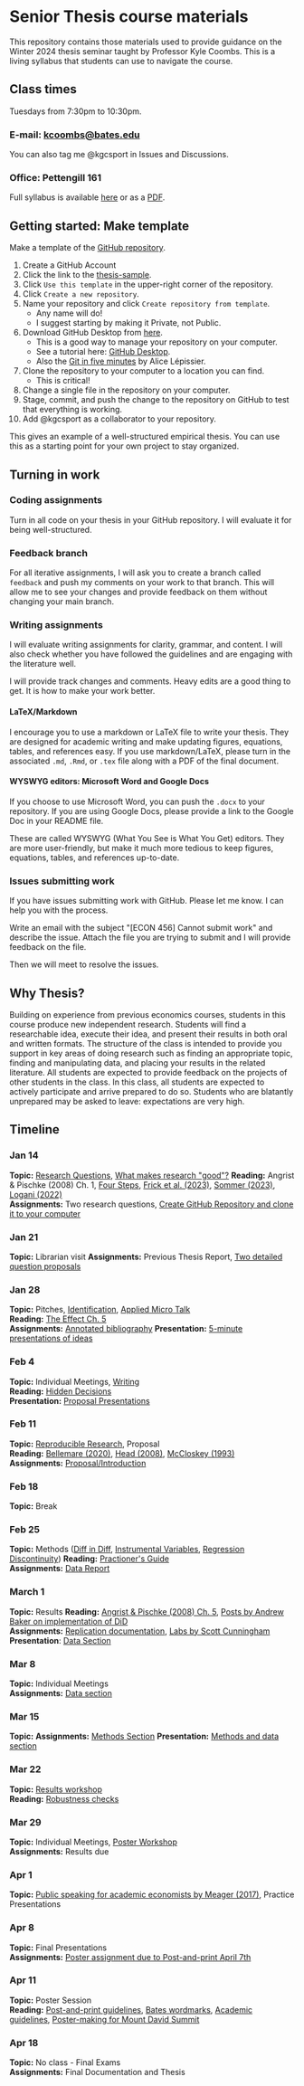 # Senior Thesis course materials

This repository contains those materials used to provide guidance on the Winter 2024 thesis seminar taught by Professor Kyle Coombs. This is a living syllabus that students can use to navigate the course. 

## Class times

Tuesdays from 7:30pm to 10:30pm.

### E-mail: kcoombs@bates.edu

You can also tag me @kgcsport in Issues and Discussions. 

### Office: Pettengill 161

Full syllabus is available [here](https://github.com/Bates-ECON456-Thesis-Seminar/thesis-course-materials/blob/main/syllabus.md) or as a [PDF](https://github.com/Bates-ECON456-Thesis-Seminar/thesis-course-materials/blob/main/syllabus.pdf).

## Getting started: Make template
Make a template of the [GitHub repository](https://github.com/Bates-ECON456-Thesis-Seminar/thesis-sample). 

1. Create a GitHub Account
2. Click the link to the [thesis-sample](https://github.com/Bates-ECON456-Thesis-Seminar/thesis-sample).
3. Click `Use this template` in the upper-right corner of the repository.
4. Click `Create a new repository`.
5. Name your repository and click `Create repository from template`.
    - Any name will do! 
    - I suggest starting by making it Private, not Public.
6. Download GitHub Desktop from [here](https://desktop.github.com/).
    - This is a good way to manage your repository on your computer.
    - See a tutorial here: [GitHub Desktop](https://docs.github.com/en/desktop/installing-and-configuring-github-desktop/installing-github-desktop).
    - Also the [Git in five minutes](https://alicelepissier.com/git-tutorial/slides.html) by Alice Lépissier.
7. Clone the repository to your computer to a location you can find.
    - This is critical! 
8. Change a single file in the repository on your computer.
9. Stage, commit, and push the change to the repository on GitHub to test that everything is working.
10. Add @kgcsport as a collaborator to your repository.

This gives an example of a well-structured empirical thesis. You can use this as a starting point for your own project to stay organized. 

## Turning in work

### Coding assignments

Turn in all code on your thesis in your GitHub repository. I will evaluate it for being well-structured. 

### Feedback branch

For all iterative assignments, I will ask you to create a branch called `feedback` and push my comments on your work to that branch. This will allow me to see your changes and provide feedback on them without changing your main branch. 

### Writing assignments

I will evaluate writing assignments for clarity, grammar, and content. I will also check whether you have followed the guidelines and are engaging with the literature well. 

I will provide track changes and comments. Heavy edits are a good thing to get. It is how to make your work better. 

#### LaTeX/Markdown

I encourage you to use a markdown or LaTeX file to write your thesis. They are designed for academic writing and make updating figures, equations, tables, and references easy. If you use markdown/LaTeX, please turn in the associated `.md`, `.Rmd`, or `.tex` file along with a PDF of the final document.

#### WYSWYG editors: Microsoft Word and Google Docs

If you choose to use Microsoft Word, you can push the `.docx` to your repository. If you are using Google Docs, please provide a link to the Google Doc in your README file. 

These are called WYSWYG (What You See is What You Get) editors. They are more user-friendly, but make it much more tedious to keep figures, equations, tables, and references up-to-date.

### Issues submitting work

If you have issues submitting work with GitHub. Please let me know. I can help you with the process.

Write an email with the subject "[ECON 456] Cannot submit work" and describe the issue. Attach the file you are trying to submit and I will provide feedback on the file. 

Then we will meet to resolve the issues. 

## Why Thesis?

Building on experience from previous economics courses, students in this course produce new
independent research. Students will find a researchable idea, execute their idea, and present their
results in both oral and written formats. The structure of the class is intended to provide you support
in key areas of doing research such as finding an appropriate topic, finding and manipulating data,
and placing your results in the related literature. All students are expected to provide feedback
on the projects of other students in the class. In this class, all students are expected to actively
participate and arrive prepared to do so. Students who are blatantly unprepared may be asked to
leave: expectations are very high.

## Timeline

### Jan 14
**Topic:** [Research Questions](https://raw.githack.com/Bates-ECON456-Thesis-Seminar/thesis-course-materials/main/lecture/01-getting-started/01-getting-started.html), [What makes research "good"?](https://raw.githack.com/Bates-ECON456-Thesis-Seminar/thesis-course-materials/main/lecture/01-getting-started/02-good-research.html)
**Reading:** Angrist & Pischke (2008) Ch. 1, [Four Steps](literature/Applied-Micro-Steps-Shapiro.pdf), [Frick et al. (2023)](literature/NetflixStreaming-DiD-EventStudy_2021.pdf), [Sommer (2023)](literature/Sommer_EduExpCPS-FE-2023.pdf), [Logani (2022)](literature/Logani-Final-Thesis-Updated.pdf)  
**Assignments:** Two research questions, [Create GitHub Repository and clone it to your computer](assignments/github_repository_project_directory.md)

### Jan 21
**Topic:** Librarian visit
**Assignments:** Previous Thesis Report, [Two detailed question proposals](assignments/detailed_question_proposals.md)

### Jan 28
**Topic:** Pitches, [Identification](https://nickch-k.github.io/introcausality/Lectures/Lecture_13_Causality.html#/so), [Applied Micro Talk](literature/Applied-Micro-Talk-Shapiro.pdf)  
**Reading:** [The Effect Ch. 5](https://theeffectbook.net/ch-Identification.html)  
**Assignments:** [Annotated bibliography](assignments/annotated_bibliography.md)
**Presentation:** [5-minute presentations of ideas](assignments/initial_pitch.md)

### Feb 4
**Topic:** Individual Meetings, [Writing](https://raw.githack.com/Bates-ECON456-Thesis-Seminar/thesis-course-materials/main/lecture/03-economical-writing/03-economical-writing.html#1)  
**Reading:** [Hidden Decisions](literature/The-Influence-of-Hidden-Researcher-Decisions-in-Applied-Microeconomics-HK.pdf)  
**Presentation:** [Proposal Presentations](assignments/introduction_presentation.md)

### Feb 11
**Topic:** [Reproducible Research](https://raw.githack.com/big-data-and-economics/big-data-class-materials/main/lectures/02-empirical-workflow/02-empirical-workflow.html#1), Proposal  
**Reading:** [Bellemare (2020)](literature/How-to-Write-Applied-Papers-Bellemare-2020.pdf), [Head (2008)](https://blogs.ubc.ca/khead/research/research-advice/formula), [McCloskey (1993)](literature/Economical-Writing-McCloskey-1993.pdf)  
**Assignments:** [Proposal/Introduction](assignments/introduction_presentation.md)

### Feb 18
**Topic:** Break

### Feb 25
**Topic:** Methods ([Diff in Diff](https://raw.githack.com/big-data-and-economics/big-data-class-materials/main/lectures/11-diff-in-diff/11-diff-in-diff.html#1), [Instrumental Variables](https://raw.githack.com/edrubin/EC421W19/master/LectureNotes/11InstrumentalVariables/11_instrumental_variables.html#1), [Regression Discontinuity](https://raw.githack.com/big-data-and-economics/big-data-class-materials/main/lectures/12-regression-discontinuity/12-regression-discontinuity.html#1))
**Reading:** [Practioner's Guide](literature/CodeAndData-Gentzkow-Shapiro.pdf)  
**Assignments:** [Data Report](assignments/data_report.md) 

### March 1
**Topic:** Results
**Reading:** [Angrist & Pischke (2008) Ch. 5](https://jonnyphillips.github.io/FLS6415/Class_3/Angrist%20&%20Pischke.pdf), [Posts by Andrew Baker on implementation of DiD](https://andrewcbaker.netlify.app/#articles)  
**Assignments:** [Replication documentation](assignments/replication_documentation.md), [Labs by Scott Cunningham](https://github.com/Mixtape-Sessions/Causal-Inference-2/tree/main?tab=readme-ov-file)
**Presentation**: [Data Section](assignments/data_section.md)

### Mar 8
**Topic:** Individual Meetings  
**Assignments:** [Data section](assignments/methods_and_data.md)

### Mar 15
**Topic:** 
**Assignments:** [Methods Section](assignments/methods_and_data.md)
**Presentation:** [Methods and data section](assignments/methods_and_data.md)

### Mar 22
**Topic:** [Results workshop](https://raw.githack.com/Bates-ECON456-Thesis-Seminar/thesis-course-materials/main/lecture/06-results-workshop/06-results-workshop.html#1)  
**Reading:** [Robustness checks](https://www.nickchk.com/robustness.html)

### Mar 29
**Topic:** Individual Meetings, [Poster Workshop](https://www.bates.edu/post-and-print/poster-printing/)  
**Assignments:** Results due

### Apr 1
**Topic:** [Public speaking for academic economists by Meager (2017)](literature/Public-Speaking-for-Academic-Economists-Meager.pdf), Practice Presentations

### Apr 8
**Topic:** Final Presentations  
**Assignments:** [Poster assignment due to Post-and-print April 7th](assignments/poster_prompt.md)

### Apr 11
**Topic:** Poster Session  
**Reading:** [Post-and-print guidelines](https://www.bates.edu/post-and-print/poster-printing/), [Bates wordmarks](https://www.bates.edu/communications-marketing/design-services-1/downloads/), [Academic guidelines](https://www.bates.edu/academics/student-research/poster-session-2023/poster-mechanics/), [Poster-making for Mount David Summit](https://drive.google.com/drive/u/2/folders/1hfQcBbbC-Jl0KI6m5hsDvCDdodlnV7OY)

### Apr 18
**Topic:** No class - Final Exams  
**Assignments:** Final Documentation and Thesis